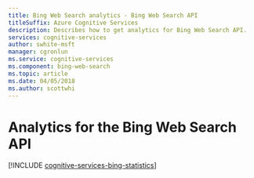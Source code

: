 ```yaml
---
title: Bing Web Search analytics - Bing Web Search API
titleSuffix: Azure Cognitive Services
description: Describes how to get analytics for Bing Web Search API.
services: cognitive-services
author: swhite-msft
manager: cgronlun
ms.service: cognitive-services
ms.component: bing-web-search
ms.topic: article
ms.date: 04/05/2018
ms.author: scottwhi
---
```


# Analytics for the Bing Web Search API

[!INCLUDE [cognitive-services-bing-statistics](../../../includes/cognitive-services-bing-statistics.md)]
